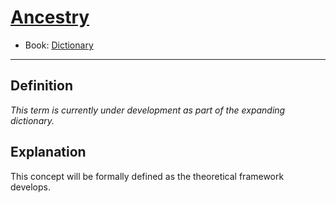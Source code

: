 # [Ancestry](https://dna-platform.github.io/inexplicable-phenomena/dictionary/ancestry.html)
- Book: [Dictionary](./.dictionary.md)
---

## Definition

*This term is currently under development as part of the expanding dictionary.*

## Explanation

This concept will be formally defined as the theoretical framework develops.
